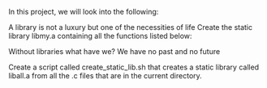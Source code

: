 In this project, we will look into the following:

A library is not a luxury but one of the necessities of life Create the static library libmy.a containing all the functions listed below:

Without libraries what have we? We have no past and no future

Create a script called create_static_lib.sh that creates a static library called liball.a from all the .c files that are in the current directory.
